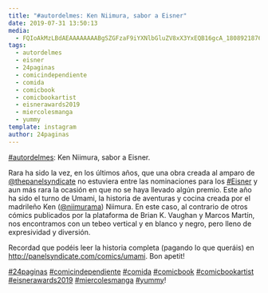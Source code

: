 ```yaml
---
title: "#autordelmes: Ken Niimura, sabor a Eisner"
date: 2019-07-31 13:50:13
media: 
  - FQIoAkMzLBdAEAAAAAAAABgSZGFzaF9iYXNlbGluZV8xX3YxEQB16gcA_18089218768018075.mp4
tags: 
  - autordelmes
  - eisner
  - 24paginas
  - comicindependiente
  - comida
  - comicbook
  - comicbookartist
  - eisnerawards2019
  - miercolesmanga
  - yummy
template: instagram
author: 24paginas
---
```


[#autordelmes](/tags/autordelmes): Ken Niimura, sabor a Eisner.

Rara ha sido la vez, en los últimos años, que una obra creada al amparo de [@thepanelsyndicate](https://instagram.com/thepanelsyndicate) no estuviera entre las nominaciones para los [#Eisner](/tags/eisner) y aun más rara la ocasión en que no se haya llevado algún premio. 
Este año ha sido el turno de Umami, la historia de aventuras y cocina creada por el madrileño Ken ([@niimurama](https://instagram.com/niimurama)) Niimura. En este caso, al contrario de otros cómics publicados por la plataforma de Brian K. Vaughan y Marcos Martín, nos encontramos con un tebeo vertical y en blanco y negro, pero lleno de expresividad y diversión.

Recordad que podéis leer la historia completa (pagando lo que queráis) en http://panelsyndicate.com/comics/umami. Bon apetit!






[#24paginas](/tags/24paginas) [#comicindependiente](/tags/comicindependiente) [#comida](/tags/comida) [#comicbook](/tags/comicbook) [#comicbookartist](/tags/comicbookartist) [#eisnerawards2019](/tags/eisnerawards2019) [#miercolesmanga](/tags/miercolesmanga) [#yummy](/tags/yummy)!
